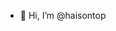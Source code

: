 - 👋 Hi, I’m @haisontop


<!---
haisontop/haisontop is a ✨ special ✨ repository because its `README.md` (this file) appears on your GitHub profile.
You can click the Preview link to take a look at your changes.
--->
